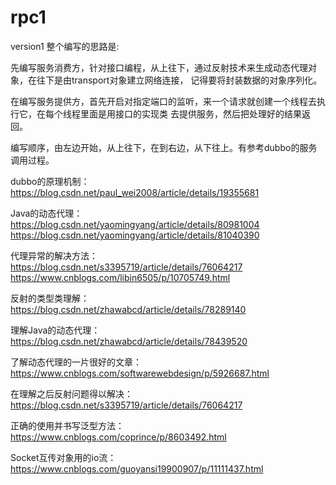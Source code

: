 # rpc1
version1
整个编写的思路是:

先编写服务消费方，针对接口编程，从上往下，通过反射技术来生成动态代理对象，在往下是由transport对象建立网络连接，
记得要将封装数据的对象序列化。

在编写服务提供方，首先开启对指定端口的监听，来一个请求就创建一个线程去执行它，在每个线程里面是用接口的实现类
去提供服务，然后把处理好的结果返回。

编写顺序，由左边开始，从上往下，在到右边，从下往上。有参考dubbo的服务调用过程。

dubbo的原理机制：
https://blog.csdn.net/paul_wei2008/article/details/19355681

Java的动态代理：
https://blog.csdn.net/yaomingyang/article/details/80981004
https://blog.csdn.net/yaomingyang/article/details/81040390

代理异常的解决方法：
https://blog.csdn.net/s3395719/article/details/76064217
https://www.cnblogs.com/libin6505/p/10705749.html

反射的类型类理解：
https://blog.csdn.net/zhawabcd/article/details/78289140

理解Java的动态代理：
https://blog.csdn.net/zhawabcd/article/details/78439520

了解动态代理的一片很好的文章：
https://www.cnblogs.com/softwarewebdesign/p/5926687.html

在理解之后反射问题得以解决：
https://blog.csdn.net/s3395719/article/details/76064217

正确的使用并书写泛型方法：
https://www.cnblogs.com/coprince/p/8603492.html

Socket互传对象用的io流：
https://www.cnblogs.com/guoyansi19900907/p/11111437.html
